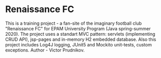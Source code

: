 Renaissance FC
===================
This is a training project - a fan-site of the imaginary football club "Renaissance FC" for EPAM University Program (Java spring-summer 2020).
The project uses a standart MVC pattern: servlets (implementing CRUD API), jsp-pages and in-memory H2 embedded database. Also this project includes Log4J logging, JUnit5 and Mockito unit-tests, custom exceptions.
Author - Victor Prudnikov.